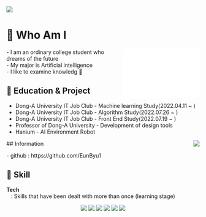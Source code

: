 <img src = "https://capsule-render.vercel.app/api?type=waving&height=100&text=Eunbyul&fontAlign=80&fontAlignY=40&color=gradient" >
<!-- 출처 : https://github.com/kyechan99/capsule-render -->
 
<br>

# 🌸 Who Am I 
<img align="right" src="/github-metrics.svg" alt="Metrics" width="200">

<p align="left">
- I am an ordinary college student who dreams of the future <br>
- My major is Artificial intelligence<br>
- I like to examine knowledg 🔬
 </p>


 ## 🌸 Education & Project
- Dong-A University IT Job Club - Machine learning Study(2022.04.11 ~ )
- Dong-A University IT Job Club - Algorithm Study(2022.07.26 ~ )
- Dong-A University IT Job Club - Front End Study(2022.07.19 ~ )
- Professor of Dong-A University - Development of design tools
- Hanium - AI Environment Robot 

<img align='right' src="http://mazassumnida.wtf/api/v2/generate_badge?boj=ejha2002">
## Information
<p align ="left">
- github : https://github.com/EunByu1  <Br
- blog   : https://velog.io/@yahweh   
                                           </p>



## 🌱 Skill  
<b>Tech</b>  
&nbsp;&nbsp; : Skills that have been dealt with more than once (learning stage)<br>  

<div align="center">
<img src="https://img.shields.io/badge/Python-3776AB?style=flat-square&logo=Python&logoColor=white"/>
<img src="https://img.shields.io/badge/C-A8B9CC?style=flat-square&logo=C&logoColor=white"/>
<img src="https://img.shields.io/badge/scikit-learn-F7931E?style=flat-square&logo=scikit-learn&logoColor=white"/>
<img src="https://img.shields.io/badge/HTML-E34F26?style=flat-square&logo=HTML5&logoColor=white"/>
<img src="https://img.shields.io/badge/CSS-1572B6?style=flat-square&logo=CSS3&logoColor=white"/>
<img src="https://img.shields.io/badge/Git-F05032?style=flat-square&logo=Git&logoColor=white"/>
 </div>

<br><br>


